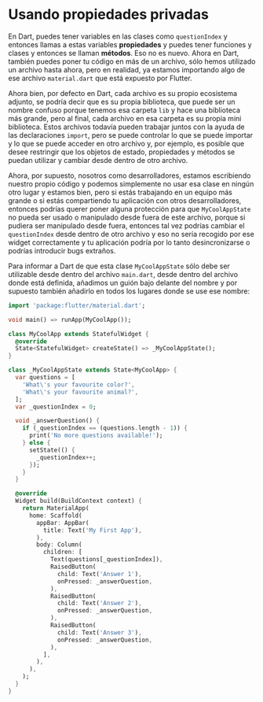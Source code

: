 # Usando propiedades privadas

En Dart, puedes tener variables en las clases como `questionIndex` y entonces llamas a estas variables **propiedades** y puedes tener funciones y clases y entonces se llaman **métodos**. Eso no es nuevo. Ahora en Dart, también puedes poner tu código en más de un archivo, sólo hemos utilizado un archivo hasta ahora, pero en realidad, ya estamos importando algo de ese archivo `material.dart` que está expuesto por Flutter.

Ahora bien, por defecto en Dart, cada archivo es su propio ecosistema adjunto, se podría decir que es su propia biblioteca, que puede ser un nombre confuso porque tenemos esa carpeta `lib` y hace una biblioteca más grande, pero al final, cada archivo en esa carpeta es su propia mini biblioteca. Estos archivos todavía pueden trabajar juntos con la ayuda de las declaraciones `import`, pero se puede controlar lo que se puede importar y lo que se puede acceder en otro archivo y, por ejemplo, es posible que desee restringir que los objetos de estado, propiedades y métodos se puedan utilizar y cambiar desde dentro de otro archivo.

Ahora, por supuesto, nosotros como desarrolladores, estamos escribiendo nuestro propio código y podemos simplemente no usar esa clase en ningún otro lugar y estamos bien, pero si estás trabajando en un equipo más grande o si estás compartiendo tu aplicación con otros desarrolladores, entonces podrías querer poner alguna protección para que `MyCoolAppState` no pueda ser usado o manipulado desde fuera de este archivo, porque si pudiera ser manipulado desde fuera, entonces tal vez podrías cambiar el `questionIndex` desde dentro de otro archivo y eso no sería recogido por ese widget correctamente y tu aplicación podría por lo tanto desincronizarse o podrías introducir bugs extraños. 

Para informar a Dart de que esta clase `MyCoolAppState` sólo debe ser utilizable desde dentro del archivo `main.dart`, desde dentro del archivo donde está definida, añadimos un guión bajo delante del nombre y por supuesto también añadirlo en todos los lugares donde se use ese nombre:

```dart
import 'package:flutter/material.dart';

void main() => runApp(MyCoolApp());

class MyCoolApp extends StatefulWidget {
  @override
  State<StatefulWidget> createState() => _MyCoolAppState();
}

class _MyCoolAppState extends State<MyCoolApp> {
  var questions = [
    'What\'s your favourite color?',
    'What\'s your favourite animal?',
  ];
  var _questionIndex = 0;

  void _answerQuestion() {
    if (_questionIndex == (questions.length - 1)) {
      print('No more questions available!');
    } else {
      setState(() {
        _questionIndex++;
      });
    }
  }

  @override
  Widget build(BuildContext context) {
    return MaterialApp(
      home: Scaffold(
        appBar: AppBar(
          title: Text('My First App'),
        ),
        body: Column(
          children: [
            Text(questions[_questionIndex]),
            RaisedButton(
              child: Text('Answer 1'),
              onPressed: _answerQuestion,
            ),
            RaisedButton(
              child: Text('Answer 2'),
              onPressed: _answerQuestion,
            ),
            RaisedButton(
              child: Text('Answer 3'),
              onPressed: _answerQuestion,
            ),
          ],
        ),
      ),
    );
  }
}
```